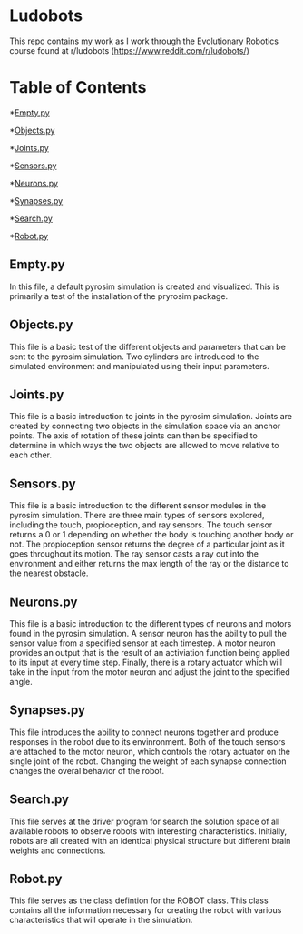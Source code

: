 # Ludobots
This repo contains my work as I work through the Evolutionary Robotics course found at r/ludobots (https://www.reddit.com/r/ludobots/)

# Table of Contents
*[Empty.py](#empty)

*[Objects.py](#objects)

*[Joints.py](#joints)

*[Sensors.py](#sensors)

*[Neurons.py](#neurons)

*[Synapses.py](#synapses)

*[Search.py](#search)

*[Robot.py](#robot)

## <a name="empty">Empty.py</a>
In this file, a default pyrosim simulation is created and visualized. This is primarily a test of the installation of the pryrosim package.

## <a name="objects">Objects.py</a>
This file is a basic test of the different objects and parameters that can be sent to the pyrosim simulation. Two cylinders are introduced to the simulated environment and manipulated using their input parameters.

## <a name="joints">Joints.py</a>
This file is a basic introduction to joints in the pyrosim simulation. Joints are created by connecting two objects in the simulation space via an anchor points. The axis of rotation of these joints can then be specified to determine in which ways the two objects are allowed to move relative to each other.

## <a name="sensors">Sensors.py</a>
  This file is a basic introduction to the different sensor modules in the pyrosim simulation. There are three main types of sensors explored, including the touch, propioception, and ray sensors. The touch sensor returns a 0 or 1 depending on whether the body is touching another body or not. The propioception sensor returns the degree of a particular joint as it goes throughout its motion. The ray sensor casts a ray out into the environment and either returns the max length of the ray or the distance to the nearest obstacle.

## <a name="neurons">Neurons.py</a>
  This file is a basic introduction to the different types of neurons and motors found in the pyrosim simulation. A sensor neuron has the ability to pull the sensor value from a specified sensor at each timestep. A motor neuron provides an output that is the result of an activiation function being applied to its input at every time step. Finally, there is a rotary actuator which will take in the input from the motor neuron and adjust the joint to the specified angle.

## <a name="synapses">Synapses.py</a>
This file introduces the ability to connect neurons together and produce responses in the robot due to its envinronment. Both of the touch sensors are attached to the motor neuron, which controls the rotary actuator on the single joint of the robot. Changing the weight of each synapse connection changes the overal behavior of the robot.

## <a name="search">Search.py</a>
This file serves at the driver program for search the solution space of all available robots to observe robots with interesting characteristics. Initially, robots are all created with an identical physical structure but different brain weights and connections.

## <a name="robot">Robot.py</a>
This file serves as the class defintion for the ROBOT class. This class contains all the information necessary for creating the robot with various characteristics that will operate in the simulation.
